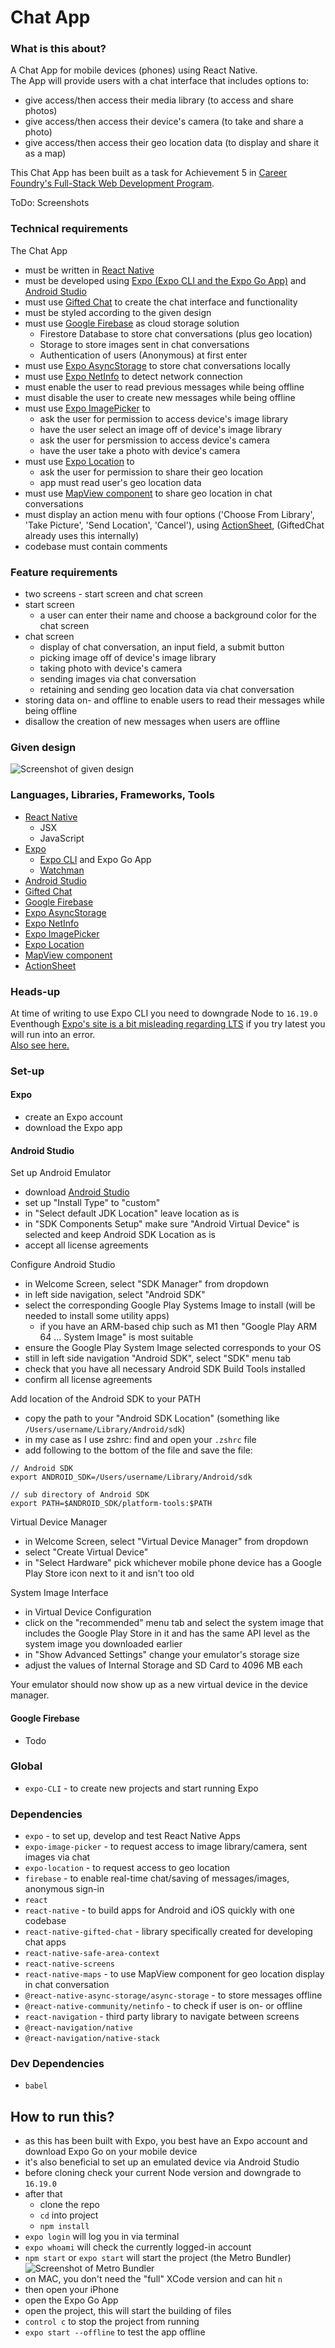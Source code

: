 # Chat App

### What is this about?
A Chat App for mobile devices (phones) using React Native.
<br>
The App will provide users with a chat interface that includes options to:
- give access/then access their media library (to access and share photos)
- give access/then access their device's camera (to take and share a photo)
- give access/then access their geo location data (to display and share it as a map)

This Chat App has been built as a task for Achievement 5 in [Career Foundry's Full-Stack Web Development Program](https://careerfoundry.com/en/courses/become-a-web-developer/).

ToDo: Screenshots

### Technical requirements
The Chat App
- must be written in [React Native](https://github.com/facebook/react-native)
- must be developed using [Expo (Expo CLI and the Expo Go App)](https://expo.dev/) and [Android Studio](https://developer.android.com/studio)
- must use [Gifted Chat](https://github.com/FaridSafi/react-native-gifted-chat) to create the chat interface and functionality
- must be styled according to the given design
- must use [Google Firebase](https://firebase.google.com/) as cloud storage solution
  - Firestore Database to store chat conversations (plus geo location)
  - Storage to store images sent in chat conversations
  - Authentication of users (Anonymous) at first enter
- must use [Expo AsyncStorage](https://docs.expo.dev/versions/latest/sdk/async-storage/) to store chat conversations locally
- must use [Expo NetInfo](https://docs.expo.dev/versions/latest/sdk/netinfo/) to detect network connection
- must enable the user to read previous messages while being offline
- must disable the user to create new messages while being offline
- must use [Expo ImagePicker](https://docs.expo.dev/versions/latest/sdk/imagepicker/) to
  - ask the user for permission to access device's image library
  - have the user select an image off of device's image library
  - ask the user for persmission to access device's camera
  - have the user take a photo with device's camera
- must use [Expo Location](https://docs.expo.dev/versions/latest/sdk/location/) to
  - ask the user for permission to share their geo location
  - app must read user's geo location data
- must use [MapView component](https://github.com/react-native-maps/react-native-maps) to share geo location in chat conversations
- must display an action menu with four options ('Choose From Library', 'Take Picture', 'Send Location', 'Cancel'), using [ActionSheet](https://github.com/expo/react-native-action-sheet), (GiftedChat already uses this internally)
- codebase must contain comments

### Feature requirements
- two screens - start screen and chat screen
- start screen
  - a user can enter their name and choose a background color for the chat screen
- chat screen
  - display of chat conversation, an input field, a submit button
  - picking image off of device's image library
  - taking photo with device's camera
  - sending images via chat conversation
  - retaining and sending geo location data via chat conversation
- storing data on- and offline to enable users to read their messages while being offline
- disallow the creation of new messages when users are offline

### Given design
![Screenshot of given design](/assets/screenshots/screenshot-given-design.png)

### Languages, Libraries, Frameworks, Tools
- [React Native](https://github.com/facebook/react-native)
  - JSX
  - JavaScript
- [Expo](https://expo.dev/)
  - [Expo CLI](https://docs.expo.dev/get-started/installation/) and Expo Go App
  - [Watchman](https://docs.expo.dev/get-started/installation/#requirements)
- [Android Studio](https://developer.android.com/studio)
- [Gifted Chat](https://github.com/FaridSafi/react-native-gifted-chat)
- [Google Firebase](https://firebase.google.com/)
- [Expo AsyncStorage](https://docs.expo.dev/versions/latest/sdk/async-storage/)
- [Expo NetInfo](https://docs.expo.dev/versions/latest/sdk/netinfo/)
- [Expo ImagePicker](https://docs.expo.dev/versions/latest/sdk/imagepicker/)
- [Expo Location](https://docs.expo.dev/versions/latest/sdk/location/)
- [MapView component](https://github.com/react-native-maps/react-native-maps)
- [ActionSheet](https://github.com/expo/react-native-action-sheet)

### Heads-up
At time of writing to use Expo CLI you need to downgrade Node to `16.19.0` <br>
Eventhough [Expo's site is a bit misleading regarding LTS](https://docs.expo.dev/get-started/installation/) if you try latest you will run into an error. <br>
[Also see here.](https://github.com/expo/expo/issues/21026)

### Set-up
#### Expo
- create an Expo account
- download the Expo app

#### Android Studio
Set up Android Emulator
- download [Android Studio](https://developer.android.com/studio)
- set up "Install Type" to "custom"
- in "Select default JDK Location" leave location as is
- in "SDK Components Setup" make sure "Android Virtual Device" is selected and keep Android SDK Location as is
- accept all license agreements

Configure Android Studio
- in Welcome Screen, select "SDK Manager" from dropdown
- in left side navigation, select "Android SDK"
- select the corresponding Google Play Systems Image to install (will be needed to install some utility apps)
  - if you have an ARM-based chip such as M1 then "Google Play ARM 64 ... System Image" is most suitable
- ensure the Google Play System Image selected corresponds to your OS
- still in left side navigation "Android SDK", select "SDK" menu tab
- check that you have all necessary Android SDK Build Tools installed
- confirm all license agreements

Add location of the Android SDK to your PATH
- copy the path to your "Android SDK Location" (something like `/Users/username/Library/Android/sdk`)
- in my case as I use zshrc: find and open your `.zshrc` file
- add following to the bottom of the file and save the file:
```
// Android SDK
export ANDROID_SDK=/Users/username/Library/Android/sdk

// sub directory of Android SDK
export PATH=$ANDROID_SDK/platform-tools:$PATH
```

Virtual Device Manager
- in Welcome Screen, select "Virtual Device Manager" from dropdown
- select "Create Virtual Device"
- in "Select Hardware" pick whichever mobile phone device has a Google Play Store icon next to it and isn't too old

System Image Interface
- in Virtual Device Configuration
- click on the "recommended" menu tab and select the system image that includes the Google Play Store in it and has the same API level as the system image you downloaded earlier
- in "Show Advanced Settings" change your emulator's storage size
- adjust the values of Internal Storage and SD Card to 4096 MB each

Your emulator should now show up as a new virtual device in the device manager. <br>

#### Google Firebase
- Todo


### Global
- `expo-CLI` - to create new projects and start running Expo

### Dependencies
- `expo` - to set up, develop and test React Native Apps
- `expo-image-picker` - to request access to image library/camera, sent images via chat
- `expo-location` - to request access to geo location
- `firebase` - to enable real-time chat/saving of messages/images, anonymous sign-in
- `react`
- `react-native` - to build apps for Android and iOS quickly with one codebase
- `react-native-gifted-chat` - library specifically created for developing chat apps
- `react-native-safe-area-context`
- `react-native-screens`
- `react-native-maps` - to use MapView component for geo location display in chat conversation
- `@react-native-async-storage/async-storage` - to store messages offline
- `@react-native-community/netinfo` - to check if user is on- or offline
- `react-navigation` - third party library to navigate between screens
- `@react-navigation/native`
- `@react-navigation/native-stack`

### Dev Dependencies
- `babel`

## How to run this?
- as this has been built with Expo, you best have an Expo account and download Expo Go on your mobile device
- it's also beneficial to set up an emulated device via Android Studio
- before cloning check your current Node version and downgrade to `16.19.0`
- after that
  - clone the repo
  - `cd` into project
  - `npm install`
- `expo login` will log you in via terminal
- `expo whoami` will check the currently logged-in account
- `npm start` or `expo start` will start the project (the Metro Bundler)
![Screenshot of Metro Bundler](/assets/screenshots//screenshot-metro-bundler.png)
- on MAC, you don't need the "full" XCode version and can hit `n`
- then open your iPhone
- open the Expo Go App
- open the project, this will start the building of files
- `control c` to stop the project from running
- `expo start --offline` to test the app offline
